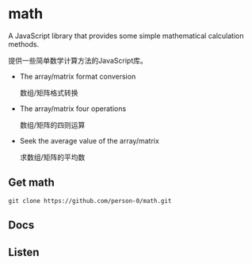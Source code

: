 # math
A JavaScript library that provides some simple mathematical calculation methods. 

提供一些简单数学计算方法的JavaScript库。
- The array/matrix format conversion

	数组/矩阵格式转换
- The array/matrix four operations
	
  数组/矩阵的四则运算
- Seek the average value of the array/matrix 

  求数组/矩阵的平均数
## Get math
`git clone https://github.com/person-0/math.git`
## Docs

## Listen

